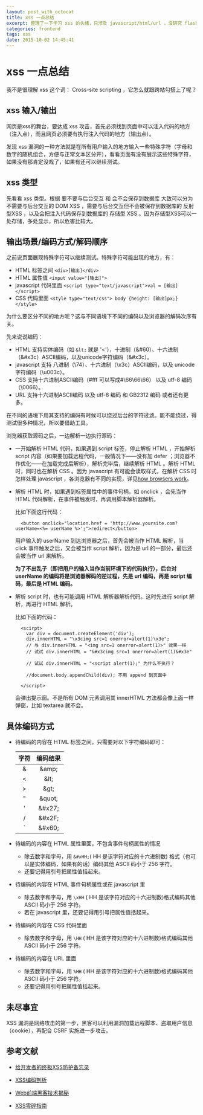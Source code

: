 ```yaml
---
layout: post_with_octocat
title: xss 一点总结
excerpt: 整理了一下学习 xss 的头绪，只涉及 javascript/html/url ，没研究 flash
categories: frontend
tags: xss
date: 2015-10-02 14:45:41
---
```



# xss 一点总结

我不是很理解 xss 这个词： Cross-site scripting ，它怎么就跟跨站勾搭上了呢？


## xss 输入/输出

网页是xss的舞台，要达成 xss 攻击，首先必须找到页面中可以注入代码的地方（注入点），而且网页必须要有执行注入代码的地方（输出点）。

发现 xss 漏洞的一种方法就是在所有用户输入的地方输入一些特殊字符（字母和数字的随机组合，方便与正常文本区分开），看看页面有没有展示这些特殊字符，如果没有那肯定没戏了，如果有还可以继续测试。

## xss 类型

先看看 xss 类型。根据 要不要与后台交互 和 会不会保存到数据库 大致可以分为不需要与后台交互的 DOM XSS ，需要与后台交互但不会被保存到数据库的 反射型XSS ，以及会把注入代码保存到数据库的 存储型 XSS 。因为存储型XSS可以一处存储，多处显示，所以危害比较大。

## 输出场景/编码方式/解码顺序

之前说页面展现特殊字符可以继续测试。特殊字符可能出现的地方，有：

- HTML 标签之间 `<div>[输出]</div>`
- HTML 属性值 `<input value="[输出]">`
- javascript 代码里面 `<script type="text/javascript">val = [输出]</script>`
- CSS 代码里面 `<style type="text/css"> body {height: [输出]px;} </style>`

为什么要区分不同的地方呢？这与不同语境下不同的编码以及浏览器的解码次序有关。

先来说说编码：

- HTML 支持实体编码（如 `&lt;` 就是 '<'），十进制（&#60）、十六进制（&#x3c）ASCII编码，以及unicode字符编码（&#x3c）。
- javascript 支持 八进制（\74）、十六进制（\x3c）ASCII编码，以及 unicode字符编码（\u003c）。
- CSS 支持十六进制ASCII编码（#fff 可以写成#\66\66\66） 以及 utf-8 编码（\0066）。
- URL 支持十六进制ASCII编码 以及 utf-8 编码 和 GB2312 编码 或者还有更多。

在不同的语境下用其支持的编码有时候可以绕过后台的字符过滤。能不能绕过，得测试很多种情况，所以要借助工具。

浏览器获取源码之后，一边解析一边执行源码：

- 一开始解析 HTML 代码，如果遇到 script 标签，停止解析 HTML ，开始解析 script 内容（如果要加载远程代码，一般情况下——没有加 defer ；浏览器不作优化——在加载完成后解析），解析完毕后，继续解析 HTML 。解析 HTML 时，同时也在解析 CSS 。因为 javascript 有可能会读取样式，在解析 CSS 时怎样处理 javascript ，各浏览器有不同的实现，详见[how browsers work](http://taligarsiel.com/Projects/howbrowserswork1.htm#The_order_of_processing_scripts_and_style_sheets)。

- 解析 HTML 时，如果遇到标签属性中的事件句柄，如 onclick ，会先当作 HTML 代码解析，在事件被触发时，再调用脚本解析器解析。

    比如下面这行代码：

        <button onclick="location.href = 'http://www.yoursite.com?userName=<%= userName %>';">redirect</button>

    用户输入的 userName 到达浏览器之后，首先会被当作 HTML 解析，当 click 事件触发之后，又会被当作 script 解析，因为是 url 的一部分，最后还会被当作 url 来解析。

    **为了不出乱子（即把用户的输入当作当前环境下的代码执行），后台对 userName 的编码将是浏览器解码的逆过程，先是 url 编码，再是 script 编码，最后是 HTML 编码。**

- 解析 script 时，也有可能调用 HTML 解析器解析代码。这时先进行 script 解析，再进行 HTML 解析。

    比如下面的代码：

        <scirpt>
          var div = document.createElement('div');
          div.innerHTML = "\x3cimg src=1 onerror=alert(1)\x3e";
          // 与 div.innerHTML = "<img src=1 onerror=alert(1)>" 效果一样
          // 试试 div.innerHTML = "&#x3cimg src=1 onerror=alert(1)&#x3e"

          // 试试 div.innerHTML = "<script alert(1);" 为什么不执行？

          //document.body.appendChild(div); 不用 append 到页面中

        </script>

    会弹出提示窗。不是所有 DOM 元素调用其 innerHTML 方法都会像上面一样弹窗，比如 textarea 就不会。

## 具体编码方式

- 待编码的内容在 HTML 标签之间，只需要对以下字符编码即可：

  |字符|编码结果|
  |:---:|:---:|
  |&|&#38;amp&#59;|
  |<|&#38;lt&#59;|   
  |>|&#38;gt&#59;|
  |"|&#38;quot&#59;|
  |'|&#38;#x27&#59;|
  |/|&#38;#x2F&#59;|
  |`|&#38;#x60&#59;|

- 待编码的内容在 HTML 属性里面，不包含事件句柄属性的情况
  - 除去数字和字母，用 `&#xHH;`( HH 是该字符对应的十六进制数) 格式（也可以是实体编码，如果有的话）编码其他 ASCII 码小于 256 字符。
  - 还要记得用引号把属性值括起来。

- 待编码的内容在 HTML 事件句柄属性或在 javascript 里
  - 除去数字和字母，用 `\xHH` ( HH 是该字符对应的十六进制数)格式编码其他 ASCII 码小于 256 字符。
  - 若在 javascript 里，还要记得用引号把属性值括起来。

- 待编码的内容在 CSS 代码里面
  - 除去数字和字母，用 `\HH` ( HH 是该字符对应的十六进制数)格式编码其他 ASCII 码小于 256 字符。

- 待编码的内容在 URL 里面
  - 除去数字和字母，用 `%HH` ( HH 是该字符对应的十六进制数)格式编码其他 ASCII 码小于 256 字符。
  - 还要记得用引号把属性值括起来。

## 未尽事宜

XSS 漏洞是网络攻击的第一步，黑客可以利用漏洞加载远程脚本、盗取用户信息（cookie），再配合 CSRF 实施进一步攻击。

## 参考文献

- [给开发者的终极XSS防护备忘录](http://blog.knownsec.com/2014/07/%E7%BB%99%E5%BC%80%E5%8F%91%E8%80%85%E7%9A%84%E7%BB%88%E6%9E%81xss%E9%98%B2%E6%8A%A4%E5%A4%87%E5%BF%98%E5%BD%95-v1-0/)

- [XSS编码剖析](http://www.freebuf.com/articles/web/43285.html)

- [Web前端黑客技术揭秘](http://www.amazon.cn/%E5%9B%BE%E4%B9%A6/dp/B00B14IGUK)

- [XSS零碎指南](http://www.cnblogs.com/hustskyking/p/xss-snippets.html)